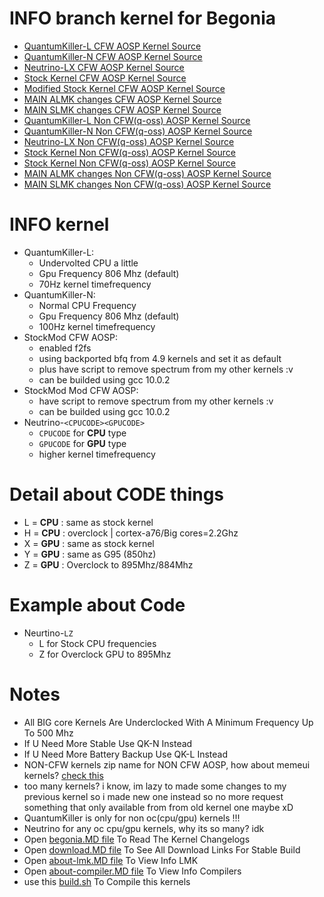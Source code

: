 # INFO branch kernel for Begonia
* <a href="https://github.com/ZyCromerZ/begonia/tree/20201110/qk-l"> QuantumKiller-L CFW AOSP Kernel Source </a>
* <a href="https://github.com/ZyCromerZ/begonia/tree/20201110/qk-n"> QuantumKiller-N CFW AOSP Kernel Source </a>
* <a href="https://github.com/ZyCromerZ/begonia/tree/20201110/neutrino-1"> Neutrino-LX CFW AOSP Kernel Source </a>
* <a href="https://github.com/ZyCromerZ/begonia/tree/20200907/root-upstream"> Stock Kernel CFW AOSP Kernel Source </a>
* <a href="https://github.com/ZyCromerZ/begonia/tree/20200907/root-upstream-mod"> Modified Stock Kernel CFW AOSP Kernel Source </a>
* <a href="https://github.com/ZyCromerZ/begonia/tree/20201110/main-ALMK4"> MAIN ALMK changes CFW AOSP Kernel Source </a>
* <a href="https://github.com/ZyCromerZ/begonia/tree/20201110/main-SLMK4"> MAIN SLMK changes CFW AOSP Kernel Source </a>
* <a href="https://github.com/ZyCromerZ/begonia/tree/20210205/qk-l"> QuantumKiller-L Non CFW(q-oss) AOSP Kernel Source </a>
* <a href="https://github.com/ZyCromerZ/begonia/tree/20210205/qk-n"> QuantumKiller-N Non CFW(q-oss) AOSP Kernel Source </a>
* <a href="https://github.com/ZyCromerZ/begonia/tree/20210205/neutrino-1"> Neutrino-LX Non CFW(q-oss) AOSP Kernel Source </a>
* <a href="https://github.com/ZyCromerZ/begonia/tree/q-oss-upstream"> Stock Kernel Non CFW(q-oss) AOSP Kernel Source </a>
* <a href="https://github.com/ZyCromerZ/begonia/tree/q-oss-upstream-mod"> Stock Kernel Non CFW(q-oss) AOSP Kernel Source </a>
* <a href="https://github.com/ZyCromerZ/begonia/tree/20210205/main-ALMK2"> MAIN ALMK changes Non CFW(q-oss) AOSP Kernel Source </a>
* <a href="https://github.com/ZyCromerZ/begonia/tree/20210205/main-SLMK2"> MAIN SLMK changes Non CFW(q-oss) AOSP Kernel Source </a>

# INFO kernel
* QuantumKiller-L: 
    * Undervolted CPU a little
    * Gpu Frequency 806 Mhz (default)
    * 70Hz kernel timefrequency
* QuantumKiller-N:
    * Normal CPU Frequency
    * Gpu Frequency 806 Mhz (default)
    * 100Hz kernel timefrequency
* StockMod CFW AOSP:
    * enabled f2fs
    * using backported bfq from 4.9 kernels and set it as default
    * plus have script to remove spectrum from my other kernels :v 
    * can be builded using gcc 10.0.2
* StockMod Mod CFW AOSP:
    * have script to remove spectrum from my other kernels :v 
    * can be builded using gcc 10.0.2
* Neutrino-`<CPUCODE><GPUCODE>`
    * `CPUCODE` for <b>CPU</b> type
    * `GPUCODE` for <b>GPU</b> type
    * higher kernel timefrequency

# Detail about CODE things
* L = <b>CPU</b> : same as stock kernel
* H = <b>CPU</b> : overclock | cortex-a76/Big cores=2.2Ghz
* X = <b>GPU</b> : same as stock kernel
* Y = <b>GPU</b> : same as G95 (850hz)
* Z = <b>GPU</b> : Overclock to 895Mhz/884Mhz

# Example about Code
* Neurtino-`LZ`
    * L for Stock CPU frequencies
    * Z for Overclock GPU to 895Mhz

# Notes
* All BIG core Kernels Are Underclocked With A Minimum Frequency Up To 500 Mhz
* If U Need More Stable Use QK-N Instead
* If U Need More Battery Backup Use QK-L Instead
* NON-CFW kernels zip name for NON CFW AOSP, how about memeui kernels? <a href="https://github.com/ZyCromerZ/begonia/blob/changelogs/rip.cfw.info.MD">check this</a>
* too many kernels? i know, im lazy to made some changes to my previous kernel so i made new one instead so no more request something that only available from from old kernel one maybe xD
* QuantumKiller is only for non oc(cpu/gpu) kernels !!!
* Neutrino for any oc cpu/gpu kernels, why its so many? idk
* Open <a href="https://github.com/ZyCromerZ/begonia/blob/changelogs/begonia.MD">begonia.MD file</a> To Read The Kernel Changelogs
* Open <a href="https://github.com/ZyCromerZ/begonia/blob/changelogs/download.MD">download.MD file</a> To See All Download Links For Stable Build
* Open <a href="https://github.com/ZyCromerZ/begonia/blob/changelogs/about-lmk.MD">about-lmk.MD file</a> To View Info LMK
* Open <a href="https://github.com/ZyCromerZ/begonia/blob/changelogs/about-compiler.MD">about-compiler.MD file</a> To View Info Compilers
* use this <a href="https://github.com/ZyCromerZ/begonia/blob/changelogs/build.sh">build.sh</a> To Compile this kernels